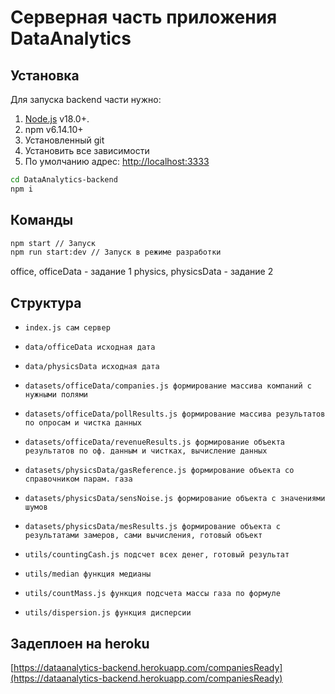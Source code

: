# Серверная часть приложения DataAnalytics

## Установка

Для запуска backend части нужно:

1. [Node.js](https://nodejs.org/) v18.0+.
2. npm v6.14.10+
3. Установленный git
4. Установить все зависимости
5. По умолчанию адрес: [http://localhost:3333](http://localhost:3333)

```sh
cd DataAnalytics-backend
npm i
```

## Команды

```sh
npm start // Запуск
npm run start:dev // Запуск в режиме разработки
```

office, officeData - задание 1
physics, physicsData - задание 2

## Структура

- `index.js сам сервер`

- `data/officeData исходная дата`

- `data/physicsData исходная дата`

- `datasets/officeData/companies.js формирование массива компаний с нужными полями`
- `datasets/officeData/pollResults.js формирование массива результатов по опросам и чистка данных`
- `datasets/officeData/revenueResults.js формирование объекта результатов по оф. данным и чистках, вычисление данных`

- `datasets/physicsData/gasReference.js формирование объекта со справочником парам. газа`
- `datasets/physicsData/sensNoise.js формирование объекта с значениями шумов`
- `datasets/physicsData/mesResults.js формирование объекта с результатами замеров, сами вычисления, готовый объект`

- `utils/countingCash.js подсчет всех денег, готовый результат`
- `utils/median функция медианы`

- `utils/countMass.js функция подсчета массы газа по формуле`
- `utils/dispersion.js функция дисперсии`

## Задеплоен на heroku

[https://dataanalytics-backend.herokuapp.com/companiesReady](https://dataanalytics-backend.herokuapp.com/companiesReady)
